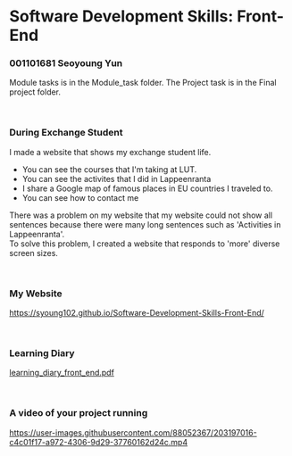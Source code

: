 # Software Development Skills: Front-End
### 001101681 Seoyoung Yun
Module tasks is in the Module_task folder.
The Project task is in the Final project folder.

<br>

### During Exchange Student
I made a website that shows my exchange student life.
- You can see the courses that I'm taking at LUT.
- You can see the activites that I did in Lappeenranta
- I share a Google map of famous places in EU countries I traveled to.
- You can see how to contact me

There was a problem on my website that my website could not show all sentences because there were many long sentences such as 'Activities in Lappeenranta'. <br>
To solve this problem, I created a website that responds to 'more' diverse screen sizes.

<br>

### My Website
https://syoung102.github.io/Software-Development-Skills-Front-End/

<br>

### Learning Diary
[learning_diary_front_end.pdf](https://github.com/syoung102/Software-Development-Skills-Front-End/files/10062307/learning_diary_front_end.pdf)

<br>

### A video of your project running
https://user-images.githubusercontent.com/88052367/203197016-c4c01f17-a972-4306-9d29-37760162d24c.mp4




